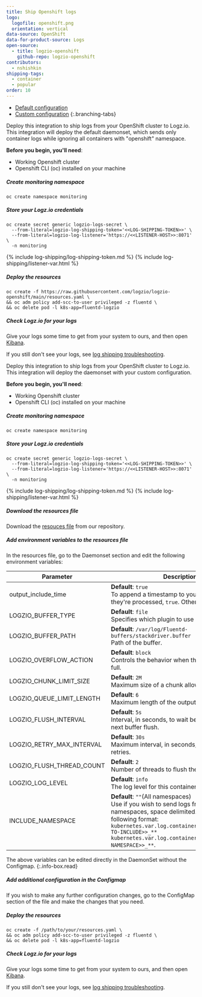```yaml
---
title: Ship Openshift logs
logo:
  logofile: openshift.png
  orientation: vertical
data-source: OpenShift
data-for-product-source: Logs
open-source:
  - title: logzio-openshift
    github-repo: logzio-openshift
contributors:
  - nshishkin
shipping-tags:
  - container
  - popular
order: 10
---
```


<!-- tabContainer:start -->
<div class="branching-container">

* [Default configuration](#default)
* [Custom configuration](#custom)
{:.branching-tabs}

<!-- tab:start -->
<div id="default">

Deploy this integration to ship logs from your OpenShift cluster to Logz.io. This integration will deploy the default daemonset, which sends only container logs while ignoring all containers with "openshift" namespace.

**Before you begin, you'll need**:

* Working Openshift cluster
* Openshift CLI (oc) installed on your machine

<div class="tasklist">

##### Create monitoring namespace

```shell
oc create namespace monitoring
```

##### Store your Logz.io credentials

```shell
oc create secret generic logzio-logs-secret \
  --from-literal=logzio-log-shipping-token='<<LOG-SHIPPING-TOKEN>>' \
  --from-literal=logzio-log-listener='https://<<LISTENER-HOST>>:8071' \
  -n monitoring
```
{% include log-shipping/log-shipping-token.md %}
{% include log-shipping/listener-var.html %} 

##### Deploy the resources

```shell
oc create -f https://raw.githubusercontent.com/logzio/logzio-openshift/main/resources.yaml \
&& oc adm policy add-scc-to-user privileged -z fluentd \
&& oc delete pod -l k8s-app=fluentd-logzio
```

##### Check Logz.io for your logs

Give your logs some time to get from your system to ours, and then open [Kibana](https://app.logz.io/#/dashboard/kibana).

If you still don't see your logs, see [log shipping troubleshooting]({{site.baseurl}}/user-guide/log-shipping/log-shipping-troubleshooting.html).


</div>

</div>
<!-- tab:end -->


<!-- tab:start -->
<div id="custom">

Deploy this integration to ship logs from your OpenShift cluster to Logz.io. This integration will deploy the daemonset with your custom configuration.

**Before you begin, you'll need**:

* Working Openshift cluster
* Openshift CLI (oc) installed on your machine

<div class="tasklist">

##### Create monitoring namespace

```shell
oc create namespace monitoring
```

##### Store your Logz.io credentials

```shell
oc create secret generic logzio-logs-secret \
  --from-literal=logzio-log-shipping-token='<<LOG-SHIPPING-TOKEN>>' \
  --from-literal=logzio-log-listener='https://<<LISTENER-HOST>>:8071' \
  -n monitoring
```
{% include log-shipping/log-shipping-token.md %}
{% include log-shipping/listener-var.html %} 

##### Download the resources file

Download the [resouces file](https://raw.githubusercontent.com/logzio/logzio-openshift/main/resources.yaml) from our repository.

##### Add environment variables to the resources file

In the resources file, go to the Daemonset section and edit the following environment variables:

| Parameter | Description |
|---|---|
| output_include_time | **Default**: `true` <br>  To append a timestamp to your logs when they're processed, `true`. Otherwise, `false`. |
| LOGZIO_BUFFER_TYPE | **Default**: `file` <br>  Specifies which plugin to use as the backend. |
| LOGZIO_BUFFER_PATH | **Default**: `/var/log/Fluentd-buffers/stackdriver.buffer` <br>  Path of the buffer. |
| LOGZIO_OVERFLOW_ACTION | **Default**: `block` <br>  Controls the behavior when the queue becomes full. |
| LOGZIO_CHUNK_LIMIT_SIZE | **Default**: `2M` <br>  Maximum size of a chunk allowed |
| LOGZIO_QUEUE_LIMIT_LENGTH | **Default**: `6` <br>  Maximum length of the output queue. |
| LOGZIO_FLUSH_INTERVAL | **Default**: `5s` <br>  Interval, in seconds, to wait before invoking the next buffer flush. |
| LOGZIO_RETRY_MAX_INTERVAL | **Default**: `30s` <br>  Maximum interval, in seconds, to wait between retries. |
| LOGZIO_FLUSH_THREAD_COUNT | **Default**: `2` <br>  Number of threads to flush the buffer. |
| LOGZIO_LOG_LEVEL | **Default**: `info` <br> The log level for this container. |
| INCLUDE_NAMESPACE | **Default**: `""`(All namespaces) <br> Use if you wish to send logs from specific k8s namespaces, space delimited. Should be in the following format: <br> `kubernetes.var.log.containers.**_<<NAMESPACE-TO-INCLUDE>>_** kubernetes.var.log.containers.**_<<ANOTHER-NAMESPACE>>_**`. |

<!-- info-box-start:info -->
The above variables can be edited directly in the DaemonSet without the Configmap.
{:.info-box.read}
<!-- info-box-end -->

##### Add additional configuration in the Configmap

If you wish to make any further configuration changes, go to the ConfigMap section of the file and make the changes that you need.


##### Deploy the resources

```shell
oc create -f /path/to/your/resources.yaml \
&& oc adm policy add-scc-to-user privileged -z fluentd \
&& oc delete pod -l k8s-app=fluentd-logzio
```

##### Check Logz.io for your logs

Give your logs some time to get from your system to ours, and then open [Kibana](https://app.logz.io/#/dashboard/kibana).

If you still don't see your logs, see [log shipping troubleshooting]({{site.baseurl}}/user-guide/log-shipping/log-shipping-troubleshooting.html).


</div>

</div>
<!-- tab:end -->



